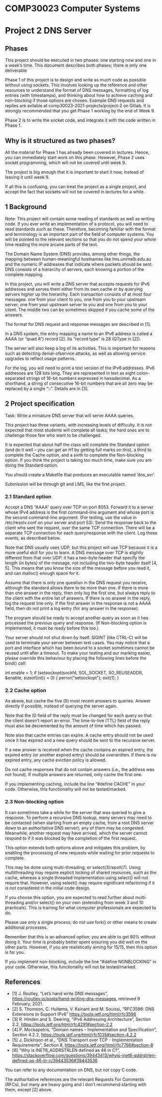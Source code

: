 # COMP30023 Computer Systems 

# Project 2 DNS Server

## Phases
This project should be executed in two phases: one starting now and one in a week’s time. This document describes both phases; there is only one deliverable

Phase 1 of this project is to design and write as much code as possible without using sockets. This involves looking up the reference and other resources to understand the format of DNS messages, formatting of log entries (with timestamps), and thinking about how to achieve caching and non-blocking if those options are chosen. Example DNS requests and replies are avilable at comp30023-2021-projects/project-2 on Gitlab. It is strongly recommended that you get Phase 1 working by the end of Week 9.

Phase 2 is to write the socket code, and integrate it with the code written in Phase 1.

## Why is it structured as two phases?
All the material for Phase 1 has already been covered in lectures. Hence, you can immediately start work on this phase. However, Phase 2 uses socket programming, which will not be covered until week 9.

The project is big enough that it is important to start it now, instead of leaving it until week 9.
 
If all this is confusing, you can treat the project as a single project, and accept the fact that sockets will not be covered in lectures for a while.

## 1 Background
Note: This project will contain some reading of standards as well as writing code. If you ever write an implementation of a protocol, you will need to read standards such as these. Therefore, becoming familiar with the format and terminology is an important part of the field of computer systems. You will be pointed to the relevant sections so that you do not spend your whole time reading the more arcane
parts of the text.

The Domain Name System (DNS) provides, among other things, the mapping between human-meaningful hostnames like lms.unimelb.edu.au and the numeric IP addresses that indicate where packets should be sent. DNS consists of a hierarchy of servers, each knowing a portion of the complete mapping.

In this project, you will write a DNS server that accepts requests for IPv6 addresses and serves them either from its own cache or by querying servers higher up the hierarchy. Each transaction consists of at most four messages: one from your client to you, one from you to your upstream server, one from your upstream server to you and one from you to your client. The middle two can be sometimes skipped if
you cache some of the answers.

The format for DNS request and response messages are described in [1].

In a DNS system, the entry mapping a name to an IPv6 address is called a AAAA (or “quad A”) record [2]. Its “record type” is 28 (QType in [2]).

The server will also keep a log of its activities. This is important for reasons such as detecting denial-ofservice attacks, as well as allowing service upgrades to reflect usage patterns.

For the log, you will need to print a text version of the IPv6 addresses. IPv6 addresses are 128 bits long. They are represented in text as eight colon-separated strings of 16-bit numbers expressed in hexadecimal. As a shorthand, a string of consecutive 16-bit numbers that are all zero may be replaced by a single “::”. Details are in [3].

## 2 Project specification
Task: Write a miniature DNS server that will serve AAAA queries.

This project has three variants, with increasing levels of difficulty. It is not expected that most students will complete all tasks; the hard ones are to challenge those few who want to be challenged.

It is expected that about half the class will complete the Standard option (and do it well – you can get an H1 by getting full marks on this), a third to complete the Cache option, and a sixth to complete the Non-blocking option. If you think the project is taking too much time, make sure you are doing the Standard option.

You should create a Makefile that produces an executable named ’dns_svr’.

Submission will be through git and LMS, like the first project.

### 2.1 Standard option
Accept a DNS “AAAA” query over TCP on port 8053. Forward it to a server whose IPv4 address is the first command-line argument and whose port is the second command-line argument. (For testing, use the value in /etc/resolv.conf on your server and port 53). Send the response back to the client who sent the request, over the same TCP connection. There will be a separate TCP connection for each query/response with the client. Log these events, as described below.

Note that DNS usually uses UDP, but this project will use TCP because it is a more useful skill for you to learn. A DNS message over TCP is slightly different from that over UDP: it has a two-byte header that specify the length (in bytes) of the message, not including the two-byte header itself [4, 5]. This means that you know the size of the message before you read it, and can malloc() enough space for it.

Assume that there is only one question in the DNS request you receive, although the standard allows there to be more than one. If there is more than one answer in the reply, then only log the first one, but always reply to the client with the entire list of answers. If there is no answer in the reply, log the request line only. If the first answer in the response is not a AAAA field, then do not print a log entry
(for any answer in the response).

The program should be ready to accept another query as soon as it has processed the previous query and response. (If Non-blocking option is implemented, it must be ready before this too.)

Your server should not shut down by itself. SIGINT (like CTRL-C) will be used to terminate your server between test cases. You may notice that a port and interface which has been bound to a socket sometimes cannot be reused until after a timeout. To make your testing and our marking easier, please override this behaviour by placing the following lines before the bind() call:

int enable = 1;
if (setsockopt(sockfd, SOL_SOCKET, SO_REUSEADDR, &enable, sizeof(int)) < 0) {
  perror("setsockopt");
  exit(1);
}

### 2.2 Cache option
As above, but cache the five (5) most recent answers to queries. Answer directly if possible, instead of querying the server again.

Note that the ID field of the reply must be changed for each query so that the client doesn’t report an error. The time-to-live (TTL) field of the reply must also be decremented by the amount of time which has passed.

Note also that cache entries can expire. A cache entry should not be used once it has expired and a new query should be sent to the recursive server.

If a new answer is received when the cache contains an expired entry, the expired entry (or another expired entry) should be overwritten. If there is no expired entry, any cache eviction policy is allowed.

Do not cache responses that do not contain answers (i.e., the address was not found). If multiple answers are returned, only cache the first one.

If you implementing caching, include the line “#define CACHE” in your code. Otherwise, this functionality will not be tested/marked.

### 2.3 Non-blocking option
It can sometimes take a while for the server that was queried to give a response. To perform a recursive DNS lookup, many servers may need to be contacted (when starting from an empty cache, from a root DNS server down to an authoritative DNS server); any of them may be congested. Meanwhile, another request may have arrived, which the server cannot respond to if it was blocked by the completion of the
first request.

This option extends both options above and mitigates this problem, by enabling the processing of new requests while waiting for prior requests to complete.

This may be done using multi-threading, or select(3)/epoll(7). Using multithreading may require explicit locking of shared resources, such as the cache, whereas a single threaded implementation using select() will not require that. However, using select() may require significant refactoring if it is not considered in the initial code design.

If you choose this option, you are expected to read further about multi-threading and/or select() on your own (extending from week 3 and 10 practicals). This is training for what computer professionals are expected to do.

Please use only a single process; do not use fork() or other means to create additional processes. 

Remember that this is an advanced option; you are able to get 90% without doing it. Your time is probably better spent ensuring you did well on the other parts. However, if you are realistically aiming for 15/15, then this option is for you.

If you implement non-blocking, include the line “#define NONBLOCKING” in your code. Otherwise, this functionality will not be tested/marked.

## References
* [1] J. Routley, “Let’s hand write DNS messages”, https://routley.io/posts/hand-writing-dns-messages, retrieved 9 February, 2021.
* [2] S. Thomson, C. Huitema, V. Ksinant and M. Souissi, “RFC3596: DNS Extensions to Support IPv6” https://tools.ietf.org/html/rfc3596
* [3] R. Hinden and S. Deering, “IPv6 Addressing Architecture”, Section 2.2, https://tools.ietf.org/html/rfc4291#section-2.2
* [4] P. Mockapetris, “Domain names - Implementation and Specification”, Section 4.2.2, https://tools.ietf.org/html/rfc1035#section-4.2.2
* [5] J. Dickinson et al., “DNS Transport over TCP - Implementation Requirements”, Section 8, https://tools.ietf.org/html/rfc7766#section-8
* [6] “Why is INET6_ADDRSTRLEN defined as 46 in C?”, https://stackoverflow.com/questions/39443413/whyis-inet6-addrstrlen-defined-as-46-in-c/39443536#39443536

You can refer to any documentation on DNS, but not copy C code.

The authoritative references are the relevant Requests For Comments (RFCs), but many are heavy going and I don’t recommend starting with them, except [2] above.




